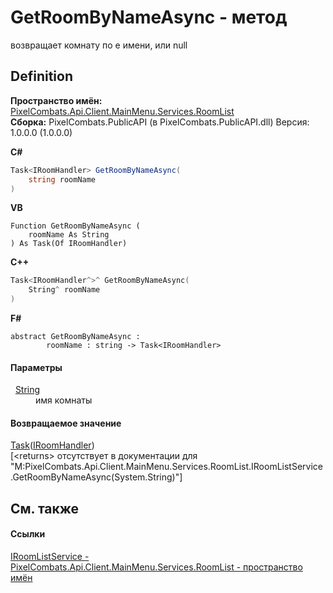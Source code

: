 # GetRoomByNameAsync - метод


возвращает комнату по е имени, или null



## Definition
**Пространство имён:** <a href="ae7ef404-1be2-4da8-5f79-9ca48b77858c">PixelCombats.Api.Client.MainMenu.Services.RoomList</a>  
**Сборка:** PixelCombats.PublicAPI (в PixelCombats.PublicAPI.dll) Версия: 1.0.0.0 (1.0.0.0)

**C#**
``` C#
Task<IRoomHandler> GetRoomByNameAsync(
	string roomName
)
```
**VB**
``` VB
Function GetRoomByNameAsync ( 
	roomName As String
) As Task(Of IRoomHandler)
```
**C++**
``` C++
Task<IRoomHandler^>^ GetRoomByNameAsync(
	String^ roomName
)
```
**F#**
``` F#
abstract GetRoomByNameAsync : 
        roomName : string -> Task<IRoomHandler> 
```



#### Параметры
<dl><dt>  <a href="https://learn.microsoft.com/dotnet/api/system.string" target="_blank" rel="noopener noreferrer">String</a></dt><dd>имя комнаты</dd></dl>

#### Возвращаемое значение
<a href="https://learn.microsoft.com/dotnet/api/system.threading.tasks.task-1" target="_blank" rel="noopener noreferrer">Task</a>(<a href="0ad6daa6-a233-4ab8-6e7f-28a884e19914">IRoomHandler</a>)  
\[&lt;returns&gt; отсутствует в документации для "M:PixelCombats.Api.Client.MainMenu.Services.RoomList.IRoomListService.GetRoomByNameAsync(System.String)"\]

## См. также


#### Ссылки
<a href="2cff7eff-cb27-8e0f-6a91-3c568456424d">IRoomListService - </a>  
<a href="ae7ef404-1be2-4da8-5f79-9ca48b77858c">PixelCombats.Api.Client.MainMenu.Services.RoomList - пространство имён</a>  

